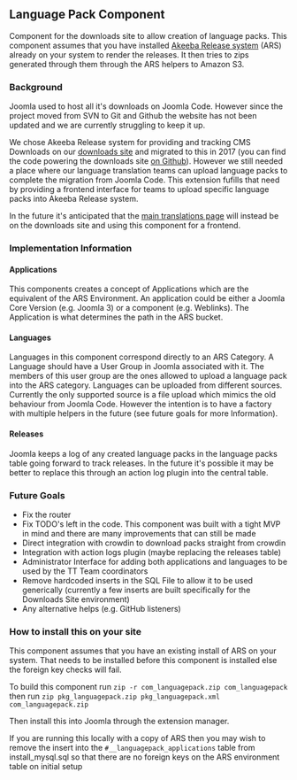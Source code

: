 ## Language Pack Component
Component for the downloads site to allow creation of language packs. This component assumes that you have installed
[Akeeba Release system](https://github.com/akeeba/release-system) (ARS) already on your system to render the releases.
It then tries to zips generated through them through the ARS helpers to Amazon S3.

### Background
Joomla used to host all it's downloads on Joomla Code. However since the project moved from SVN to Git and Github the
website has not been updated and we are currently struggling to keep it up.

We chose Akeeba Release system for providing and tracking CMS Downloads on our [downloads site](https://downloads.joomla.org)
and migrated to this in 2017 (you can find the code powering the downloads site [on Github](https://github.com/joomla/downloads.joomla.org)).
However we still needed a place where our language translation teams can upload language packs to complete the migration
from Joomla Code. This extension fufills that need by providing a frontend interface for teams to upload specific
language packs into Akeeba Release system.

In the future it's anticipated that the [main translations page](https://community.joomla.org/translations.html) will
instead be on the downloads site and using this component for a frontend. 

### Implementation Information
#### Applications
This components creates a concept of Applications which are the equivalent of the ARS Environment. An application could
be either a Joomla Core Version (e.g. Joomla 3) or a component (e.g. Weblinks). The Application is what determines the
path in the ARS bucket.

#### Languages
Languages in this component correspond directly to an ARS Category. A Language should have a User Group in Joomla
associated with it. The members of this user group are the ones allowed to upload a language pack into the ARS category.
Languages can be uploaded from different sources. Currently the only supported source is a file upload which mimics
the old behaviour from Joomla Code. However the intention is to have a factory with multiple helpers in the future
(see future goals for more Information).

#### Releases
Joomla keeps a log of any created language packs in the language packs table going forward to track releases. In the
future it's possible it may be better to replace this through an action log plugin into the central table.

### Future Goals
- Fix the router
- Fix TODO's left in the code. This component was built with a tight MVP in mind and there are many improvements that
can still be made
- Direct integration with crowdin to download packs straight from crowdin
- Integration with action logs plugin (maybe replacing the releases table)
- Administrator Interface for adding both applications and languages to be used by the TT Team coordinators
- Remove hardcoded inserts in the SQL File to allow it to be used generically (currently a few inserts are built
specifically for the Downloads Site environment)
- Any alternative helps (e.g. GitHub listeners)

### How to install this on your site
This component assumes that you have an existing install of ARS on your system. That needs to be installed before
this component is installed else the foreign key checks will fail.

To build this component run `zip -r com_languagepack.zip com_languagepack` then run
`zip pkg_languagepack.zip pkg_languagepack.xml com_languagepack.zip`

Then install this into Joomla through the extension manager.

If you are running this locally with a copy of ARS then you may wish to remove the insert into the `#__languagepack_applications`
table from install_mysql.sql so that there are no foreign keys on the ARS environment table on initial setup
